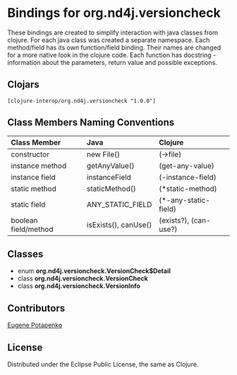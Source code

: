 # Bindings for org.nd4j.versioncheck

These bindings are created to simplify interaction with java classes from clojure.
For each java class was created a separate namespace.
Each method/field has its own function/field binding.
Their names are changed for a more native look in the clojure code. Each function has docstring - information about the parameters, return value and possible exceptions.

## Clojars

```
[clojure-interop/org.nd4j.versioncheck "1.0.0"]
```

## Class Members Naming Conventions

| Class Member | Java | Clojure |
|:--|:--|:--|
| constructor | new File() | (->file) |
| instance method | getAnyValue() | (get-any-value) |
| instance field | instanceField | (-instance-field) |
| static method | staticMethod() | (*static-method) |
| static field | ANY_STATIC_FIELD | (*-any-static-field) |
| boolean field/method | isExists(), canUse() | (exists?), (can-use?) |

## Classes

- enum **org.nd4j.versioncheck.VersionCheck$Detail**
- class **org.nd4j.versioncheck.VersionCheck**
- class **org.nd4j.versioncheck.VersionInfo**

## Contributors

[Eugene Potapenko](https://github.com/potapenko/)

## License

Distributed under the Eclipse Public License, the same as Clojure.
